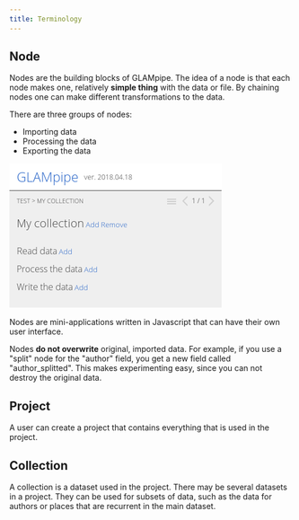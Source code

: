 ```yaml
---
title: Terminology
---
```


## Node
Nodes are the building blocks of GLAMpipe. The idea of a node is that each node makes one, relatively **simple thing** with the data or file. By chaining nodes one can make different transformations to the data.

There are three groups of nodes:
* Importing data
* Processing the data 
* Exporting the data 

![](glampipe_node_groups.png)

Nodes are mini-applications written in Javascript that can have their own user interface.  

Nodes **do not overwrite** original, imported data. For example, if you use a "split" node for the "author" field, you get a new field called "author_splitted". This makes experimenting easy, since you can not destroy the original data.
    
## Project
A user can create a project that contains everything that is used in the project.

## Collection
A collection is a dataset used in the project. There may be several datasets in a project. They can be used for subsets of data, such as the data for authors or places that are recurrent in the main dataset.


